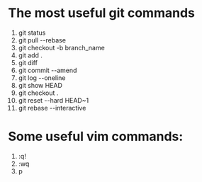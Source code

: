 # The most useful git commands
1. git status
2. git pull --rebase
3. git checkout -b branch_name
4. git add .
5. git diff
6. git commit --amend
7. git log --oneline
8. git show HEAD
9. git checkout .
10. git reset --hard HEAD~1
11. git rebase --interactive

# Some useful vim commands:
1. :q!
2. :wq
2. p
